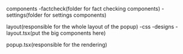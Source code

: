 components
-factcheck(folder for fact checking components)
-settings(folder for settings components)



layout(responsible for the whole layout of the popup)
-css
-designs
-layout.tsx(put the big components here)

popup.tsx(responsible for the rendering)